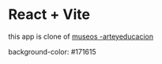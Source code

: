 # React + Vite

this app is clone of [museos -arteyeducacion](https://museos.arteyeducacion.org/en)

background-color: #171615